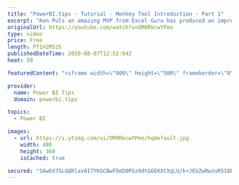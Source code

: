 ```yaml
---
title: "PowerBI.tips - Tutorial - Monkey Tool Introduction - Part 1"
excerpt: "Ken Puls an amazing MVP from Excel Guru has produced an impressive tool, Monkey Tools.  This tool is an Excel Add-in that aids business users to work quickly building Data Models.  Come join us to learn about how this tool can help you in your daily work flow.  Follow Ken  Blog: https://xlguru.ca/blog"
originalUrl: https://youtube.com/watch?v=OM9RkcwYPeo
type: video
price: Free
length: PT1H2M52S
publishedDateTime: 2020-08-07T12:52:04Z
heat: 50

featuredContent: "<iframe width=\"800\" height=\"500\" frameborder=\"0\" src=\"https://www.youtube.com/embed/OM9RkcwYPeo\" allow=\"accelerometer; autoplay; encrypted-media; gyroscope; picture-in-picture\" allowfullscreen></iframe>"

provider:
  name: Power BI Tips
  domain: powerbi.tips

topics:
  - Power BI

images:
  - url: https://i.ytimg.com/vi/OM9RkcwYPeo/hqdefault.jpg
    width: 480
    height: 360
    isCached: true

secured: "SAw6X7SLGQRlav8I7YKGCBwFDeD0PGz9dtG6EKXtXqLU/k+JEbZwRwzuR5I8bOwxbRQG43M7OnJ/wxAHPK3Q+7ck8qvKKBJ5Q8Rr9YPtXX3ow1U7Z0rJJqMe6X5vF/V/8W0xOdoZwuNkS5J1TVXpKnIE3mnCBWcCWjN3uYFrtZgP5hhZ/Ma6Ij3F5lcIhdM6BNTN81NSguJwrMoSVCXr7D+IAFTbve5Kwr+aYMUP71vqH0QrlVTyPcd8fQBhVs61ry86V/rEMP35iUeEd3ksF8NXK/nWGV8LqUm5o1942gd7ZcryLru6JPV2Tq1wkuMaOsmSfTtAG4vWSaO26xbPeiC7w2D3P54Bbr57f1XIfJGBZOWotkkDNVhUMLk/XQfUaBJjqv/OVgFZ//Pglqlp2PXfAQWZAlAuQXDHZ1l/BCg=;srAPwRDN5IXnOPmk+WW7bQ=="
---
```


